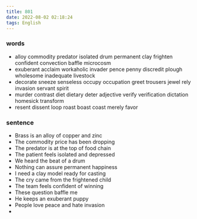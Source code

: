 ```yaml
---
title: 801
date: 2022-08-02 02:18:24
tags: English
---
```

### words
- alloy commodity predator isolated drum permanent clay frighten confident convection baffle microcosm
- exuberant acclaim workaholic invader pence penny discredit plough wholesome inadequate livestock
- decorate sneeze senseless occupy occupation greet trousers jewel rely invasion servant spirit
- murder contrast diet dietary deter adjective verify verification dictation homesick transform
- resent dissent loop roast boast coast merely favor
### sentence
- Brass is an alloy of copper and zinc
- The commodity price has been dropping
- The predator is at the top of food chain
- The patient feels isolated and depressed
- We heard the beat of a drum
- Nothing can assure permanent happiness
- I need a clay model ready for casting
- The cry came from the frightened child
- The team feels confident of winning
- These question baffle me
- He keeps an exuberant puppy
- People love peace and hate invasion
- 
